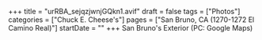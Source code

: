 +++
title = "urRBA_sejqzjwnjGQkn1.avif"
draft = false
tags = ["Photos"]
categories = ["Chuck E. Cheese's"]
pages = ["San Bruno, CA (1270-1272 El Camino Real)"]
startDate = ""
+++
San Bruno's Exterior (PC: Google Maps)
